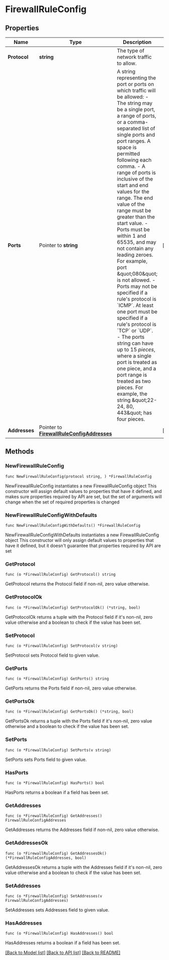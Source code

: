 # FirewallRuleConfig

## Properties

Name | Type | Description | Notes
------------ | ------------- | ------------- | -------------
**Protocol** | **string** | The type of network traffic to allow.  | 
**Ports** | Pointer to **string** | A string representing the port or ports on which traffic will be allowed:  - The string may be a single port, a range of ports, or a comma-separated list of single ports and port ranges. A space is permitted following each comma. - A range of ports is inclusive of the start and end values for the range. The end value of the range must be greater than the start value. - Ports must be within 1 and 65535, and may not contain any leading zeroes. For example, port \&quot;080\&quot; is not allowed. - Ports may not be specified if a rule&#39;s protocol is &#x60;ICMP&#x60;. At least one port must be specified if a rule&#39;s protocol is &#x60;TCP&#x60; or &#x60;UDP&#x60;. - The ports string can have up to 15 *pieces*, where a single port is treated as one piece, and a port range is treated as two pieces. For example, the string \&quot;22-24, 80, 443\&quot; has four pieces.  | [optional] 
**Addresses** | Pointer to [**FirewallRuleConfigAddresses**](FirewallRuleConfigAddresses.md) |  | [optional] 

## Methods

### NewFirewallRuleConfig

`func NewFirewallRuleConfig(protocol string, ) *FirewallRuleConfig`

NewFirewallRuleConfig instantiates a new FirewallRuleConfig object
This constructor will assign default values to properties that have it defined,
and makes sure properties required by API are set, but the set of arguments
will change when the set of required properties is changed

### NewFirewallRuleConfigWithDefaults

`func NewFirewallRuleConfigWithDefaults() *FirewallRuleConfig`

NewFirewallRuleConfigWithDefaults instantiates a new FirewallRuleConfig object
This constructor will only assign default values to properties that have it defined,
but it doesn't guarantee that properties required by API are set

### GetProtocol

`func (o *FirewallRuleConfig) GetProtocol() string`

GetProtocol returns the Protocol field if non-nil, zero value otherwise.

### GetProtocolOk

`func (o *FirewallRuleConfig) GetProtocolOk() (*string, bool)`

GetProtocolOk returns a tuple with the Protocol field if it's non-nil, zero value otherwise
and a boolean to check if the value has been set.

### SetProtocol

`func (o *FirewallRuleConfig) SetProtocol(v string)`

SetProtocol sets Protocol field to given value.


### GetPorts

`func (o *FirewallRuleConfig) GetPorts() string`

GetPorts returns the Ports field if non-nil, zero value otherwise.

### GetPortsOk

`func (o *FirewallRuleConfig) GetPortsOk() (*string, bool)`

GetPortsOk returns a tuple with the Ports field if it's non-nil, zero value otherwise
and a boolean to check if the value has been set.

### SetPorts

`func (o *FirewallRuleConfig) SetPorts(v string)`

SetPorts sets Ports field to given value.

### HasPorts

`func (o *FirewallRuleConfig) HasPorts() bool`

HasPorts returns a boolean if a field has been set.

### GetAddresses

`func (o *FirewallRuleConfig) GetAddresses() FirewallRuleConfigAddresses`

GetAddresses returns the Addresses field if non-nil, zero value otherwise.

### GetAddressesOk

`func (o *FirewallRuleConfig) GetAddressesOk() (*FirewallRuleConfigAddresses, bool)`

GetAddressesOk returns a tuple with the Addresses field if it's non-nil, zero value otherwise
and a boolean to check if the value has been set.

### SetAddresses

`func (o *FirewallRuleConfig) SetAddresses(v FirewallRuleConfigAddresses)`

SetAddresses sets Addresses field to given value.

### HasAddresses

`func (o *FirewallRuleConfig) HasAddresses() bool`

HasAddresses returns a boolean if a field has been set.


[[Back to Model list]](../README.md#documentation-for-models) [[Back to API list]](../README.md#documentation-for-api-endpoints) [[Back to README]](../README.md)


